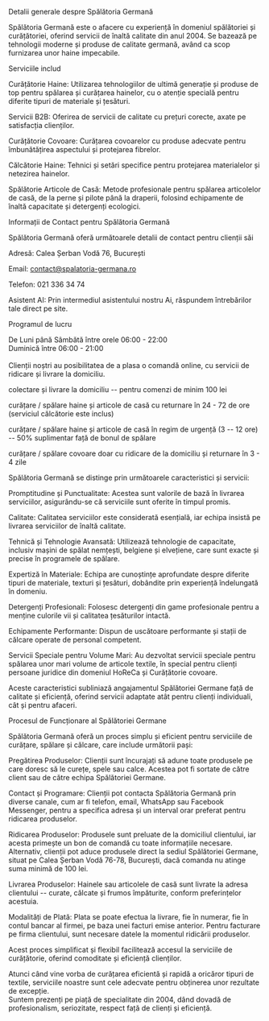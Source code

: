 Detalii generale despre Spălătoria Germană

Spălătoria Germană este o afacere cu experiență în domeniul spălătoriei
și curățătoriei, oferind servicii de înaltă calitate din anul 2004. Se
bazează pe tehnologii moderne și produse de calitate germană, având ca
scop furnizarea unor haine impecabile.

Serviciile includ

Curățătorie Haine: Utilizarea tehnologiilor de ultimă generație și
produse de top pentru spălarea și curățarea hainelor, cu o atenție
specială pentru diferite tipuri de materiale și țesături.

Servicii B2B: Oferirea de servicii de calitate cu prețuri corecte, axate
pe satisfacția clienților.

Curățătorie Covoare: Curățarea covoarelor cu produse adecvate pentru
îmbunătățirea aspectului și protejarea fibrelor.

Călcătorie Haine: Tehnici și setări specifice pentru protejarea
materialelor și netezirea hainelor.

Spălătorie Articole de Casă: Metode profesionale pentru spălarea
articolelor de casă, de la perne și pilote până la draperii, folosind
echipamente de înaltă capacitate și detergenți ecologici.

Informații de Contact pentru Spălătoria Germană

Spălătoria Germană oferă următoarele detalii de contact pentru clienții
săi

Adresă: Calea Șerban Vodă 76, București

Email: <contact@spalatoria-germana.ro>

Telefon: 021 336 34 74

Asistent AI: Prin intermediul asistentului nostru Ai, răspundem
întrebărilor tale direct pe site.

Programul de lucru

De Luni până Sâmbătă între orele 06:00 - 22:00\
Duminică între 06:00 - 21:00\
\
Clienții noștri au posibilitatea de a plasa o comandă online, cu
servicii de ridicare și livrare la domiciliu.

colectare și livrare la domiciliu -- pentru comenzi de minim 100 lei

curățare / spălare haine și articole de casă cu returnare în 24 - 72 de
ore (serviciul călcătorie este inclus)

curățare / spălare haine și articole de casă în regim de urgență (3 --
12 ore) -- 50% suplimentar față de bonul de spălare

curățare / spălare covoare doar cu ridicare de la domiciliu și returnare
în 3 - 4 zile

Spălătoria Germană se distinge prin următoarele caracteristici și
servicii:

Promptitudine și Punctualitate: Acestea sunt valorile de bază în
livrarea serviciilor, asigurându-se că serviciile sunt oferite în timpul
promis.

Calitate: Calitatea serviciilor este considerată esențială, iar echipa
insistă pe livrarea serviciilor de înaltă calitate.

Tehnică și Tehnologie Avansată: Utilizează tehnologie de capacitate,
inclusiv mașini de spălat nemțești, belgiene și elvețiene, care sunt
exacte și precise în programele de spălare.

Expertiză în Materiale: Echipa are cunoștințe aprofundate despre
diferite tipuri de materiale, texturi și țesături, dobândite prin
experiență îndelungată în domeniu.

Detergenți Profesionali: Folosesc detergenți din game profesionale
pentru a menține culorile vii și calitatea țesăturilor intactă.

Echipamente Performante: Dispun de uscătoare performante și stații de
călcare operate de personal competent.

Servicii Speciale pentru Volume Mari: Au dezvoltat servicii speciale
pentru spălarea unor mari volume de articole textile, în special pentru
clienți persoane juridice din domeniul HoReCa și Curățătorie covoare.

Aceste caracteristici subliniază angajamentul Spălătoriei Germane față
de calitate și eficiență, oferind servicii adaptate atât pentru clienți
individuali, cât și pentru afaceri.

Procesul de Funcționare al Spălătoriei Germane

Spălătoria Germană oferă un proces simplu și eficient pentru serviciile
de curățare, spălare și călcare, care include următorii pași:

Pregătirea Produselor: Clienții sunt încurajați să adune toate produsele
pe care doresc să le curețe, spele sau calce. Acestea pot fi sortate de
către client sau de către echipa Spălătoriei Germane.

Contact și Programare: Clienții pot contacta Spălătoria Germană prin
diverse canale, cum ar fi telefon, email, WhatsApp sau Facebook
Messenger, pentru a specifica adresa și un interval orar preferat pentru
ridicarea produselor.

Ridicarea Produselor: Produsele sunt preluate de la domiciliul
clientului, iar acesta primește un bon de comandă cu toate informațiile
necesare. Alternativ, clienții pot aduce produsele direct la sediul
Spălătoriei Germane, situat pe Calea Șerban Vodă 76-78, București, dacă
comanda nu atinge suma minimă de 100 lei.

Livrarea Produselor: Hainele sau articolele de casă sunt livrate la
adresa clientului -- curate, călcate și frumos împăturite, conform
preferințelor acestuia.

Modalități de Plată: Plata se poate efectua la livrare, fie în numerar,
fie în contul bancar al firmei, pe baza unei facturi emise anterior.
Pentru facturare pe firma clientului, sunt necesare datele la momentul
ridicării produselor.

Acest proces simplificat și flexibil facilitează accesul la serviciile
de curățătorie, oferind comoditate și eficiență clienților.

Atunci când vine vorba de curățarea eficientă și rapidă a oricăror
tipuri de textile, serviciile noastre sunt cele adecvate pentru
obținerea unor rezultate de excepție.\
Suntem prezenți pe piață de specialitate din 2004, dând dovadă de
profesionalism, seriozitate, respect față de clienți și eficiență.
